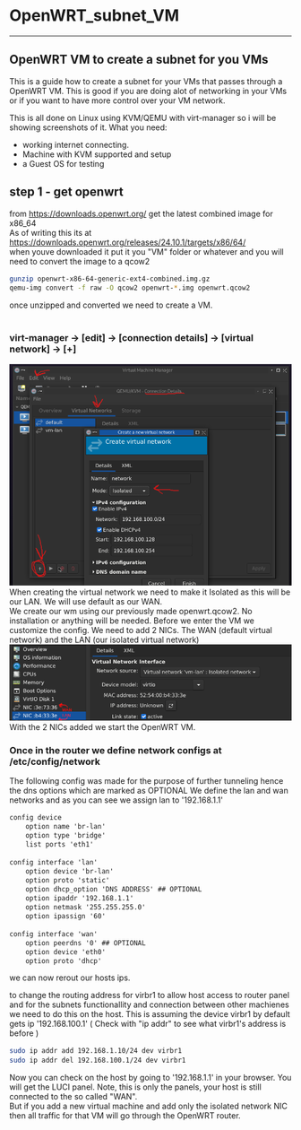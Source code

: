# OpenWRT_subnet_VM
--------------------------------------------------------------------
## OpenWRT VM to create a subnet for you VMs
This is a guide how to create a subnet for your VMs that passes through a OpenWRT VM.
This is good if you are doing alot of networking in your VMs or if you want to have more control
over your VM network.

This is all done on Linux using KVM/QEMU with virt-manager so i will be showing screenshots of it.
What you need:
- working internet connecting.
- Machine with KVM supported and setup
- a Guest OS for testing

## step 1 - get openwrt
from https://downloads.openwrt.org/ get the latest combined image for x86_64 <br />
As of writing this its at https://downloads.openwrt.org/releases/24.10.1/targets/x86/64/ <br />
when youve downloaded it put it you "VM" folder or whatever and you will need to convert the image to a qcow2 <br /> 

```bash
gunzip openwrt-x86-64-generic-ext4-combined.img.gz
qemu-img convert -f raw -O qcow2 openwrt-*.img openwrt.qcow2
```
once unzipped and converted we need to create a VM. <br />
<br /> 
### virt-manager -> [edit] -> [connection details] -> [virtual network] -> [+] <br />
![Alt text](/Screenshot_2025-06-20_12-10-14.png?raw=true "virt-manager") <br />
When creating the virtual network we need to make it Isolated as this will be our LAN.
We will use default as our WAN. <br />
We create our wm using our previously made openwrt.qcow2. No installation or anything will be needed.
Before we enter the VM we customize the config. We need to add 2 NICs. The WAN (default virtual network) and the LAN (our isolated virtual network) <br />
![Alt text](/Screenshot_2025-06-20_12-22-55.png?raw=true "virt-manager") <br />
With the 2 NICs added we start the OpenWRT VM.

### Once in the router we define network configs at /etc/config/network
The following config was made for the purpose of further tunneling hence the dns options which are marked as OPTIONAL
We define the lan and wan networks and as you can see we assign lan to '192.168.1.1' <br />
```
config device
    option name 'br-lan'
    option type 'bridge'
    list ports 'eth1'

config interface 'lan'
    option device 'br-lan'
    option proto 'static'
    option dhcp_option 'DNS ADDRESS' ## OPTIONAL
    option ipaddr '192.168.1.1'
    option netmask '255.255.255.0'
    option ipassign '60'

config interface 'wan'
    option peerdns '0' ## OPTIONAL
    option device 'eth0'
    option proto 'dhcp'
```
we can now rerout our hosts ips. <br />

to change the routing address for virbr1 to allow host access to router panel and for the subnets functionallity and connection between other machienes we need to do this on the host.
This is assuming the device virbr1 by default gets ip '192.168.100.1' ( Check with "ip addr" to see what virbr1's address is before )
```bash
sudo ip addr add 192.168.1.10/24 dev virbr1
sudo ip addr del 192.168.100.1/24 dev virbr1
```
Now you can check on the host by going to '192.168.1.1' in your browser. You will get the LUCI panel. Note, this is only the panels, your host is still connected to the so called "WAN".<br />
But if you add a new virtual machine and add only the isolated network NIC then all traffic for that VM will go through the OpenWRT router.
